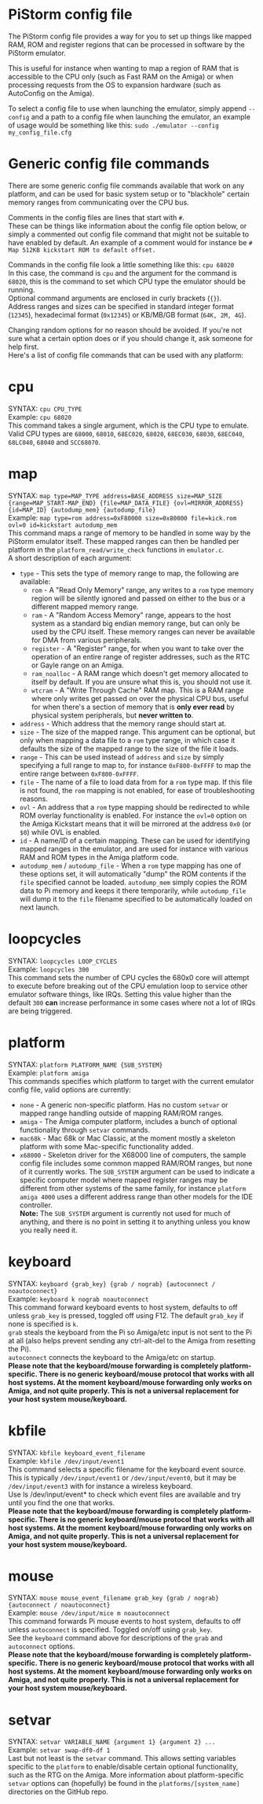 # PiStorm config file

The PiStorm config file provides a way for you to set up things like mapped RAM, ROM and register regions that can be processed in software by the PiStorm emulator.

This is useful for instance when wanting to map a region of RAM that is accessible to the CPU only (such as Fast RAM on the Amiga) or when processing requests from the OS to expansion hardware (such as AutoConfig on the Amiga).

To select a config file to use when launching the emulator, simply append `--config` and a path to a config file when launching the emulator, an example of usage would be something like this: `sudo ./emulator --config my_config_file.cfg`

# Generic config file commands

There are some generic config file commands available that work on any platform, and can be used for basic system setup or to "blackhole" certain memory ranges from communicating over the CPU bus.

Comments in the config files are lines that start with `#`.  
These can be things like information about the config file option below, or simply a commented out config file command that might not be suitable to have enabled by default. An example of a comment would for instance be `# Map 512KB kickstart ROM to default offset.`

Commands in the config file look a little something like this: `cpu 68020`  
In this case, the command is `cpu` and the argument for the command is `68020`, this is the command to set which CPU type the emulator should be running.  
Optional command arguments are enclosed in curly brackets (`{}`).  
Address ranges and sizes can be specified in standard integer format (`12345`), hexadecimal format (`0x12345`) or KB/MB/GB format (`64K, 2M, 4G`).

Changing random options for no reason should be avoided. If you're not sure what a certain option does or if you should change it, ask someone for help first.  
Here's a list of config file commands that can be used with any platform:

# cpu

SYNTAX: `cpu CPU_TYPE`  
Example: `cpu 68020`  
This command takes a single argument, which is the CPU type to emulate. Valid CPU types are `68000`, `68010`, `68EC020`, `68020`, `68EC030`, `68030`, `68EC040`, `68LC040`, `68040` and `SCC68070`.

# map

SYNTAX: `map type=MAP_TYPE address=BASE_ADDRESS size=MAP_SIZE {range=MAP_START-MAP_END} {file=MAP_DATA_FILE} {ovl=MIRROR_ADDRESS} {id=MAP_ID} {autodump_mem} {autodump_file}`  
Example: `map type=rom address=0xF80000 size=0x80000 file=kick.rom ovl=0 id=kickstart autodump_mem`  
This command maps a range of memory to be handled in some way by the PiStorm emulator itself. These mapped ranges can then be handled per platform in the `platform_read/write_check` functions in `emulator.c`.  
A short description of each argument:
* `type` - This sets the type of memory range to map, the following are available:
  * `rom` - A "Read Only Memory" range, any writes to a `rom` type memory region will be silently ignored and passed on either to the bus or a different mapped memory range.
  * `ram` - A "Random Access Memory" range, appears to the host system as a standard big endian memory range, but can only be used by the CPU itself. These memory ranges can never be available for DMA from various peripherals.
  * `register` - A "Register" range, for when you want to take over the operation of an entire range of register addresses, such as the RTC or Gayle range on an Amiga.
  * `ram_noalloc` - A RAM range which doesn't get memory allocated to itself by default. If you are unsure what this is, you should not use it.
  * `wtcram` - A "Write Through Cache" RAM map. This is a RAM range where only writes get passed on over the physical CPU bus, useful for when there's a section of memory that is **only ever read** by physical system peripherals, but **never written to**.
* `address` - Which address that the memory range should start at.
* `size` - The size of the mapped range. This argument can be optional, but only when mapping a data file to a `rom` type range, in which case it defaults the size of the mapped range to the size of the file it loads.
* `range` - This can be used instead of `address` and `size` by simply specifying a full range to map to, for instance `0xF800-0xFFFF` to map the entire range between `0xF800-0xFFFF`.
* `file` - The name of a file to load data from for a `rom` type map. If this file is not found, the `rom` mapping is not enabled, for ease of troubleshooting reasons.
* `ovl` - An address that a `rom` type mapping should be redirected to while ROM overlay functionality is enabled. For instance the `ovl=0` option on the Amiga Kickstart means that it will be mirrored at the address `0x0` (or `$0`) while OVL is enabled.
* `id` - A name/ID of a certain mapping. These can be used for identifying mapped ranges in the emulator, and are used for instance with various RAM and ROM types in the Amiga platform code.
* `autodump_mem` / `autodump_file` - When a `rom` type mapping has one of these options set, it will automatically "dump" the ROM contents if the `file` specified cannot be loaded. `autodump_mem` simply copies the ROM data to Pi memory and keeps it there temporarily, while `autodump_file` will dump it to the `file` filename specified to be automatically loaded on next launch.

# loopcycles

SYNTAX: `loopcycles LOOP_CYCLES`  
Example: `loopcycles 300`  
This command sets the number of CPU cycles the 680x0 core will attempt to execute before breaking out of the CPU emulation loop to service other emulator software things, like IRQs. Setting this value higher than the default `300` **can** increase performance in some cases where not a lot of IRQs are being triggered.

# platform

SYNTAX: `platform PLATFORM_NAME {SUB_SYSTEM}`  
Example: `platform amiga`  
This commands specifies which platform to target with the current emulator config file, valid options are currently:
* `none` - A generic non-specific platform. Has no custom `setvar` or mapped range handling outside of mapping RAM/ROM ranges.
* `amiga` - The Amiga computer platform, includes a bunch of optional functionality through `setvar` commands.
* `mac68k` - Mac 68k or Mac Classic, at the moment mostly a skeleton platform with some Mac-specific functionality added.
* `x68000` - Skeleton driver for the X68000 line of computers, the sample config file includes some common mapped RAM/ROM ranges, but none of it currently works.
The `SUB_SYSTEM` argument can be used to indicate a specific computer model where mapped register ranges may be different from other systems of the same family, for instance `platform amiga 4000` uses a different address range than other models for the IDE controller.  
**Note:** The `SUB_SYSTEM` argument is currently not used for much of anything, and there is no point in setting it to anything unless you know you really need it.

# keyboard

SYNTAX: `keyboard {grab_key} {grab / nograb} {autoconnect / noautoconnect}`  
Example: `keyboard k nograb noautoconnect`  
This command forward keyboard events to host system, defaults to off unless `grab_key` is pressed, toggled off using F12. The default `grab_key` if none is specified is `k`.  
`grab` steals the keyboard from the Pi so Amiga/etc input is not sent to the Pi at all (also helps prevent sending any ctrl-alt-del to the Amiga from resetting the Pi).  
`autoconnect` connects the keyboard to the Amiga/etc on startup.  
**Please note that the keyboard/mouse forwarding is completely platform-specific. There is no generic keyboard/mouse protocol that works with all host systems. At the moment keyboard/mouse forwarding only works on Amiga, and not quite properly. This is not a universal replacement for your host system mouse/keyboard.**

# kbfile

SYNTAX: `kbfile keyboard_event_filename`  
Example: `kbfile /dev/input/event1`  
This command selects a specific filename for the keyboard event source. This is typically `/dev/input/event1` or `/dev/input/event0`, but it may be `/dev/input/event3` with for instance a wireless keyboard.  
Use ls /dev/input/event* to check which event files are available and try until you find the one that works.  
**Please note that the keyboard/mouse forwarding is completely platform-specific. There is no generic keyboard/mouse protocol that works with all host systems. At the moment keyboard/mouse forwarding only works on Amiga, and not quite properly. This is not a universal replacement for your host system mouse/keyboard.**

# mouse

SYNTAX: `mouse mouse_event_filename grab_key {grab / nograb} {autoconnect / noautoconnect}`  
Example: `mouse /dev/input/mice m noautoconnect`  
This command forwards Pi mouse events to host system, defaults to off unless `autoconnect` is specified. Toggled on/off using `grab_key`.  
See the `keyboard` command above for descriptions of the `grab` and `autoconnect` options.  
**Please note that the keyboard/mouse forwarding is completely platform-specific. There is no generic keyboard/mouse protocol that works with all host systems. At the moment keyboard/mouse forwarding only works on Amiga, and not quite properly. This is not a universal replacement for your host system mouse/keyboard.**

# setvar

SYNTAX: `setvar VARIABLE_NAME {argument 1} {argument 2} ...`  
Example: `setvar swap-df0-df 1`  
Last but not least is the `setvar` command. This allows setting variables specific to the `platform` to enable/disable certain optional functionality, such as the RTG on the Amiga. More information about platform-specific `setvar` options can (hopefully) be found in the `platforms/[system_name]` directories on the GitHub repo.
